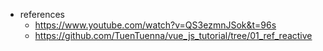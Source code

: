 - references
    - https://www.youtube.com/watch?v=QS3ezmnJSok&t=96s
    - https://github.com/TuenTuenna/vue_js_tutorial/tree/01_ref_reactive